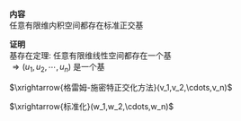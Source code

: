 **内容**  
任意有限维内积空间都存在标准正交基  
  
**证明**  
基存在定理: 任意有限维线性空间都存在一个基  
 $\Rightarrow(u_1,u_2,\cdots,u_n)$ 是一个基  
  
 $\xrightarrow{格雷姆-施密特正交化方法}(v_1,v_2,\cdots,v_n)$   
  
 $\xrightarrow{标准化}(w_1,w_2,\cdots,w_n)$   
